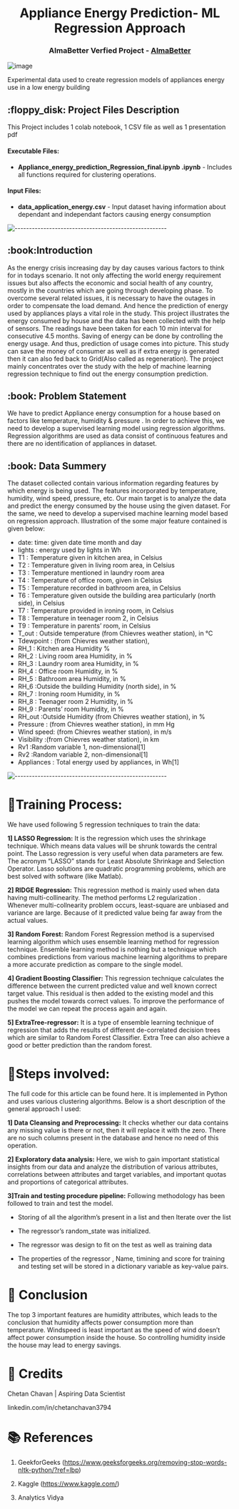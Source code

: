 
<h1 align="center"> Appliance Energy Prediction- ML Regression Approach </h1>
<h3 align="center"> AlmaBetter Verfied Project - <a href="https://www.almabetter.com/"> AlmaBetter </a> </h5>

<p align="center"> 
	
![image](https://user-images.githubusercontent.com/114068950/212836653-3d003162-ea5b-496b-8187-b2491fb3209b.png)
</p>


<p> Experimental data used to create regression models of appliances energy use in a low energy building</p>

<h2> :floppy_disk: Project Files Description</h2>

<p>This Project includes 1 colab notebook, 1 CSV file as well as 1 presentation pdf</p>
<h4>Executable Files:</h4>
<ul>
  <li><b>Appliance_energy_prediction_Regression_final.ipynb
.ipynb</b> - Includes all functions required for clustering operations.</li>
</ul>

<h4>Input Files:</h4>
<ul>
  <li><b>data_application_energy.csv</b> - Input dataset having information about dependant and independant factors causing energy consumption</li>
</ul>


![-----------------------------------------------------](https://raw.githubusercontent.com/andreasbm/readme/master/assets/lines/rainbow.png)

<h2> :book:Introduction</h2>
As the energy crisis increasing day by day causes various factors to think for in todays scenario. It not only affecting the world energy requirement issues but also affects the economic and social health of any country, mostly in the countries which are going through developing phase. To overcome several related issues, it is necessary to have the outages in order to compensate the load demand. And hence the prediction of energy used by appliances plays a vital role in the study.
	This project illustrates the energy consumed by house and the data has been collected with the help of sensors. The readings have been taken for each 10 min interval for consecutive 4.5 months. Saving of energy can be done by controlling the energy usage. And thus, prediction of usage comes into picture. This study can save the money of consumer as well as if extra energy is generated then it can also fed back to Grid(Also called as regeneration). The project mainly concentrates over the study with the help of machine learning regression technique to find out the energy consumption prediction.



<h2> :book: Problem Statement</h2>
We have to predict Appliance energy consumption for a house based on factors like temperature, humidity & pressure . In order to achieve this, we need to develop a supervised learning model using regression algorithms. Regression algorithms are used as data consist of continuous features and there are no identification of appliances in dataset.

<h2> :book: Data Summery</h2>
The dataset collected contain various information regarding features by which energy is being used. The features incorporated by temperature, humidity, wind speed, pressure, etc. Our main target is to analyze the data and predict the energy consumed by the house using the given dataset. For the same, we need to develop a supervised machine learning model based on regression approach.  Illustration of the some major feature contained is given below:

*	date: time: given date time month and day
*	lights : energy used by lights in Wh
*	T1 : Temperature given in kitchen area, in Celsius
*	T2 : Temperature given in living room area, in Celsius
*	T3 : Temperature mentioned in laundry room area
*	T4 : Temperature of office room, given in Celsius
*	T5 : Temperature recorded in  bathroom area, in Celsius
*	T6 : Temperature given outside the building area particularly (north side), in Celsius
*	T7 : Temperature provided in ironing room, in Celsius
*	T8 : Temperature in teenager room 2, in Celsius
*	T9 : Temperature in parents’ room, in Celsius
*	T_out : Outside temperature (from Chievres weather station), in °C
*	Tdewpoint : (from Chievres weather station), 
*	RH_1 : Kitchen area Humidity %
*	RH_2 : Living room area Humidity, in %
*	RH_3 : Laundry room area Humidity, in %
*	RH_4 : Office room Humidity, in %
*	RH_5 : Bathroom area Humidity, in %
*	RH_6 :Outside the building Humidity (north side), in %
*	RH_7 : Ironing room Humidity, in %
*	RH_8 : Teenager room 2  Humidity, in %
*	RH_9 : Parents’ room Humidity, in %
*	RH_out :Outside Humidity (from Chievres weather station), in %
*	Pressure : (from Chievres weather station), in mm Hg
*	Wind speed: (from Chievres weather station), in m/s
*	Visibility :(from Chievres weather station), in km
*	Rv1 :Random variable 1, non-dimensional[1]
*	Rv2 :Random variable 2, non-dimensional[1]
*	Appliances : Total energy used by appliances, in Wh[1]


![-----------------------------------------------------](https://raw.githubusercontent.com/andreasbm/readme/master/assets/lines/rainbow.png)


# :book:Training Process:
We have used following 5 regression techniques to train the data:

**1] LASSO Regression:**
It is the regression which uses the shrinkage technique. Which means data values will be shrunk towards the central point. The Lasso regression is very useful when data parameters are few. The acronym “LASSO” stands for Least Absolute Shrinkage and Selection Operator.
Lasso solutions are quadratic programming problems, which are best solved with software (like Matlab). 

**2] RIDGE Regression:**
This regression method is mainly used when data having multi-collinearity. The method performs L2 regularization . Whenever multi-collnearity problem occurs, least-square are unbiased and variance are large. Because of it predicted value being far away from the actual values.


**3] Random Forest:**
Random Forest Regression method is a supervised learning algorithm which uses ensemble learning method for regression technique. Ensemble learning method is nothing but a technique which combines predictions from various machine learning algorithms to prepare a more accurate prediction as compare to the single model.

**4] Gradient Boosting Classifier:**
This regression technique calculates the difference between the current predicted value and well known correct target value. This residual is then added to the existing model and this pushes the model towards correct values. To improve the performance of the model we can repeat the process again and again.

**5] ExtraTree-regressor:**
It is a type of ensemble learning technique of regression that adds the results of different de-correlated decision trees which are similar to Random Forest Classifier. Extra Tree can also achieve a good or better prediction than the random forest.


# :book:Steps involved:
The full code for this article can be found here. It is implemented in Python and uses various clustering algorithms. Below is a short description of the general approach I used:

**1] Data Cleansing and Preprocessing:** 
It checks whether our data contains any missing value is there or not, then it will replace it with the zero. There are no such columns present in the database and hence no need of this operation.


**2] Exploratory data analysis:** 
Here, we wish to gain important statistical insights from our data and analyze the distribution of various attributes, correlations between attributes and target variables, and important quotas and proportions of categorical attributes.

**3]Train and testing procedure pipeline:**
Following methodology has been followed to train and test the model.

* Storing of all the algorithm’s present in a list and then  Iterate over the list

* The regressor’s random_state was initialized.

* The regressor was design to fit on the test as well as training data

* The properties of the regressor , Name, timining and score for training and testing set will be stored in a dictionary variable as key-value pairs.

# :book: Conclusion

The top 3 important features are humidity attributes, which leads to the conclusion that humidity affects power consumption more than temperature. Windspeed is least important as the speed of wind doesn’t affect power consumption inside the house. So controlling humidity inside the house may lead to energy savings.

# 📜 Credits
Chetan Chavan | Aspiring Data Scientist

linkedin.com/in/chetanchavan3794


# 📚 References 

1. GeekforGeeks (https://www.geeksforgeeks.org/removing-stop-words-nltk-python/?ref=lbp)

2. Kaggle (https://www.kaggle.com/)

3. Analytics Vidya

